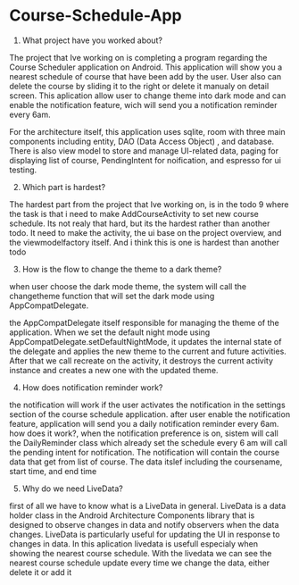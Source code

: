 # Course-Schedule-App
1. What project have you worked about?

The project that Ive working on is completing a program regarding the Course Scheduler application on Android. This application will show you a nearest schedule of course that have been add by the user. User also can delete the course by sliding it to the right or delete it manualy on detail screen. This aplication allow user to change theme into dark mode and can enable the notification feature, wich will send you a notification reminder every 6am. 

For the architecture itself, this application uses sqlite, room with three main components including entity, DAO (Data Access Object) , and database. There is also view model to store and manage UI-related data, paging for displaying list of course, PendingIntent for noification, and espresso for ui testing.

2. Which part is hardest?

The hardest part from the project that Ive working on, is in the todo 9 where the task is that i need to make AddCourseActivity to set new course schedule. Its not realy that hard, but its the hardest rather than another todo. It need to make the activity, the ui base on the project overview, and the viewmodelfactory itself. And i think this is one is hardest than another todo

3. How is the flow to change the theme to a dark theme?

when user choose the dark mode theme, the system will call the changetheme function that will set the dark mode using AppCompatDelegate.

the AppCompatDelegate itself responsible for managing the theme of the application. When we set the default night mode using AppCompatDelegate.setDefaultNightMode, it updates the internal state of the delegate and applies the new theme to the current and future activities. After that we call recreate on the activity, it destroys the current activity instance and creates a new one with the updated theme.

4. How does notification reminder work?

the notification will work if the user activates the notification in the settings section of the course schedule application. after user enable the notification feature, application will send you a daily notification reminder every 6am. how does it work?, when the notification preference is on, sistem will call the DailyReminder class which already set the schedule every 6 am will call the pending intent for notification. The notification will contain the course data that get from list of course. The data itslef including the coursename, start time, and end time

5. Why do we need LiveData?

first of all we have to know what is a LiveData in general. LiveData is a data holder class in the Android Architecture Components library that is designed to observe changes in data and notify observers when the data changes. LiveData is particularly useful for updating the UI in response to changes in data. In this aplication livedata is usefull especialy when showing the nearest course schedule. With the livedata we can see the nearest course schedule update every time we change the data, either delete it or add it



